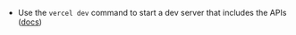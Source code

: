 - Use the `vercel dev` command to start a dev server that includes the APIs ([docs](https://vercel.com/blog/vercel-dev))